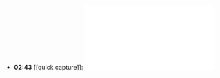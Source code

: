 - **02:43** [[quick capture]]:  ![The-Paperboy-the-wallet-and-the-law-of-demeter](../assets/The-Paperboy-the-wallet-and-the-law-of-demeter.pdf)